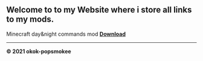 ## Welcome to to my Website where i store all links to my mods.

Minecraft day&night commands mod [**Download**](https://github.com/okok-popsmokee/dayandnightMCmodcommands/raw/main/day%20and%20night%20commands%20mod.jar)

















---------------------------------------------------------------------------------
**© 2021 okok-popsmokee**
